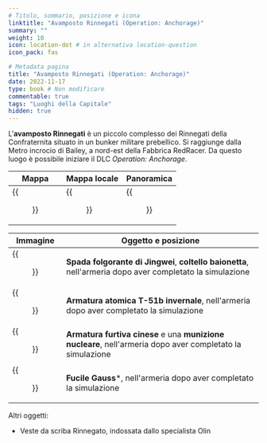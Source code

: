```yaml
---
# Titolo, sommario, posizione e icona
linktitle: "Avamposto Rinnegati (Operation: Anchorage)"
summary: ""
weight: 10
icon: location-dot # in alternativa location-question
icon_pack: fas

# Metadata pagina
title: "Avamposto Rinnegati (Operation: Anchorage)"
date: 2022-11-17
type: book # Non modificare
commentable: true
tags: "Luoghi della Capitale"
hidden: true
---
```


<div class="fo3">


L'**avamposto Rinnegati** è un piccolo complesso dei Rinnegati della Confraternita situato in un bunker militare prebellico. Si raggiunge dalla Metro incrocio di Bailey, a nord-est della Fabbrica RedRacer. Da questo luogo è possibile iniziare il DLC *Operation: Anchorage*.

| Mappa                         | Mappa locale                  | Panoramica                |
| ----------------------------- | ----------------------------- | ------------------------- |
| {{<figure src="fo3/Outcast_Outpost_loc.webp">}} | {{<figure src="fo3/Outcast_Outpost_map.webp">}} | {{<figure src="fo3/Outcast_Outpost.webp">}} |

| Immagine                     | Oggetto e posizione                                                                                        |
| ---------------------------- | ---------------------------------------------------------------------------------------------------------- |
| {{<figure src="fo3/FO3_sealed_armory3.webp">}} | **Spada folgorante di Jingwei**, **coltello baionetta**, nell'armeria dopo aver completato la simulazione  |
| {{<figure src="fo3/FO3_sealed_armory5.webp">}} | **Armatura atomica T-51b invernale**, nell'armeria dopo aver completato la simulazione                     |
| {{<figure src="fo3/FO3_sealed_armory4.webp">}} | **Armatura furtiva cinese** e una **munizione nucleare**, nell'armeria dopo aver completato la simulazione |
| {{<figure src="fo3/FO3_sealed_armory2.webp">}} | **Fucile Gauss***, nell'armeria dopo aver completato la simulazione                                        |
 


Altri oggetti:
- Veste da scriba Rinnegato, indossata dallo specialista Olin


</div>